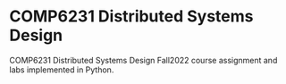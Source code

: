 # COMP6231 Distributed Systems Design

COMP6231 Distributed Systems Design Fall2022 course assignment and labs implemented in Python.
